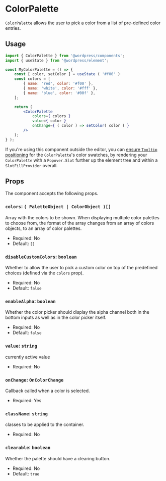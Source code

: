 # ColorPalette

`ColorPalette` allows the user to pick a color from a list of pre-defined color entries.

## Usage

```jsx
import { ColorPalette } from '@wordpress/components';
import { useState } from '@wordpress/element';

const MyColorPalette = () => {
	const [ color, setColor ] = useState ( '#f00' )
	const colors = [
		{ name: 'red', color: '#f00' },
		{ name: 'white', color: '#fff' },
		{ name: 'blue', color: '#00f' },
	];

	return (
		<ColorPalette
			colors={ colors }
			value={ color }
			onChange={ ( color ) => setColor( color ) }
		/>
	);
} );
```

If you're using this component outside the editor, you can
[ensure `Tooltip` positioning](/packages/components/README.md#popovers-and-tooltips)
for the `ColorPalette`'s color swatches, by rendering your `ColorPalette` with a
`Popover.Slot` further up the element tree and within a
`SlotFillProvider` overall.

## Props

The component accepts the following props.

### `colors`: `( PaletteObject | ColorObject )[]`

Array with the colors to be shown. When displaying multiple color palettes to choose from, the format of the array changes from an array of colors objects, to an array of color palettes.

-   Required: No
-   Default: `[]`

### `disableCustomColors`: `boolean`

Whether to allow the user to pick a custom color on top of the predefined choices (defined via the `colors` prop).

-   Required: No
-   Default: `false`

### `enableAlpha`: `boolean`

Whether the color picker should display the alpha channel both in the bottom inputs as well as in the color picker itself.

-   Required: No
-   Default: `false`

### `value`: `string`

currently active value

-   Required: No

### `onChange`: `OnColorChange`

Callback called when a color is selected.

-   Required: Yes

### `className`: `string`

classes to be applied to the container.

-   Required: No

### `clearable`: `boolean`

Whether the palette should have a clearing button.

-   Required: No
-   Default: `true`
